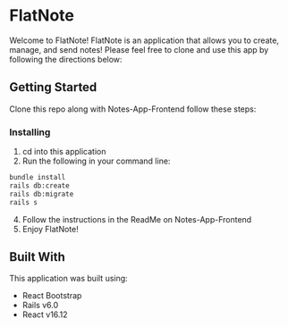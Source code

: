 # FlatNote
Welcome to FlatNote!
FlatNote is an application that allows you to create, manage, and send notes! 
Please feel free to clone and use this app by following the directions below:

## Getting Started
Clone this repo along with Notes-App-Frontend follow these steps:

### Installing

1. cd into this application
2. Run the following in your command line:
```bash
bundle install
rails db:create
rails db:migrate
rails s
```
4. Follow the instructions in the ReadMe on Notes-App-Frontend
5. Enjoy FlatNote!


## Built With
This application was built using:
<ul>
  <li>React Bootstrap</li>
  <li>Rails v6.0</li>
  <li>React v16.12</li>
  </ul>
